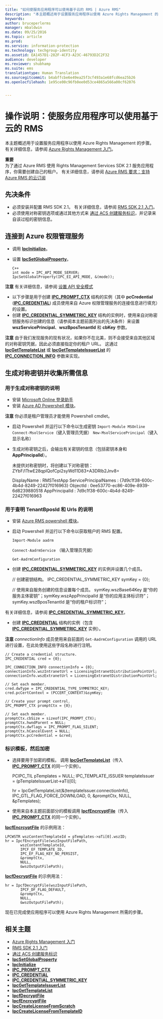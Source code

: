 ```yaml
---
title: "如何使服务应用程序可以使用基于云的 RMS | Azure RMS"
description: "本主题概述用于设置服务应用程序以使用 Azure Rights Management 的步骤。"
keywords: 
author: bruceperlerms
manager: mbaldwin
ms.date: 09/25/2016
ms.topic: article
ms.prod: 
ms.service: information-protection
ms.technology: techgroup-identity
ms.assetid: EA1457D1-282F-4CF3-A23C-46793D2C2F32
audience: developer
ms.reviewer: shubhamp
ms.suite: ems
translationtype: Human Translation
ms.sourcegitcommit: b4abffcbe6e49ea25f3cf493a1e68fcd6ea25b26
ms.openlocfilehash: 1e95ce00c96fb0ee0d53ce4865a566a00cf62076


---
```


# 操作说明：使服务应用程序可以使用基于云的 RMS

本主题概述用于设置服务应用程序以使用 Azure Rights Management 的步骤。 有关详细信息，请参阅 [Azure Rights Management 入门](https://technet.microsoft.com/library/jj585016.aspx)。

**重要**  
为了通过 Azure RMS 使用 Rights Management Services SDK 2.1 服务应用程序，你需要创建自己的租户。 有关详细信息，请参阅 [Azure RMS 要求：支持 Azure RMS 的云订阅](../get-started/requirements-subscriptions.md)

## 先决条件

-   必须安装并配置 RMS SDK 2.1。 有关详细信息，请参阅 [RMS SDK 2.1 入门](getting-started-with-ad-rms-2-0.md)。
-   必须使用对称密钥选项或通过其他方式来 [通过 ACS 创建服务标识](https://msdn.microsoft.com/en-us/library/gg185924.aspx)，并记录来自该过程的密钥信息。

## 连接到 Azure 权限管理服务

-   调用 [**IpcInitialize**](/information-protection/sdk/2.1/api/win/functions#msipc_ipcinitialize)。
-   设置 [**IpcSetGlobalProperty**](/information-protection/sdk/2.1/api/win/functions#msipc_ipcsetglobalproperty)。

        C++
        int mode = IPC_API_MODE_SERVER;
        IpcSetGlobalProperty(IPC_EI_API_MODE, &(mode));


  **注意**  有关详细信息，请参阅 [设置 API 安全模式](setting-the-api-security-mode-api-mode.md)

     
-   以下步骤是用于创建 [**IPC\_PROMPT\_CTX**](/information-protection/sdk/2.1/api/win/ipc_prompt_ctx#msipc_ipc_prompt_ctx) 结构的实例（其中 **pcCredential** ([**IPC\_CREDENTIAL**](/information-protection/sdk/2.1/api/win/ipc_credential#msipc_ipc_credential)) 成员使用来自 Azure 权限管理服务的连接信息进行填充）的设置。
-   创建 [**IPC\_CREDENTIAL\_SYMMETRIC\_KEY**](/information-protection/sdk/2.1/api/win/ipc_credential_symmetric_key#msipc_ipc_credential_symmetric_key) 结构的实例时，使用来自对称密钥服务标识创建的信息（请参阅本主题前面列出的先决条件）来设置 **wszServicePrincipal**、**wszBposTenantId** 和 **cbKey** 参数。

**注意** 由于我们发现服务的现有状况，如果你不在北美，则不会接受来自其他区域的对称密钥凭据，因此必须直接指定你的租户 URL。 这通过 [**IpcGetTemplateList**](/information-protection/sdk/2.1/api/win/functions#msipc_ipcgettemplatelist) 或 [**IpcGetTemplateIssuerList**](/information-protection/sdk/2.1/api/win/functions#msipc_ipcgettemplateissuerlist) 的 [**IPC\_CONNECTION\_INFO**](/information-protection/sdk/2.1/api/win/ipc_connection_info#msipc_ipc_connection_info) 参数来实现。

## 生成对称密钥并收集所需信息

### 用于生成对称密钥的说明

-   安装 [Microsoft Online 登录助手](http://go.microsoft.com/fwlink/p/?LinkID=286152)
-   安装 [Azure AD Powershell 模块](https://bposast.vo.msecnd.net/MSOPMW/8073.4/amd64/AdministrationConfig-en.msi)。

**注意**  你必须是租户管理员才能使用 Powershell cmdlet。

-   启动 Powershell 并运行以下命令以生成密钥         `Import-Module MSOnline`
            `Connect-MsolService`（键入管理员凭据）        `New-MsolServicePrincipal`（键入显示名称）
-   生成对称密钥之后，会输出有关密钥的信息（包括密钥本身和 **AppPrincipalId**）。


    未提供对称密钥时，将创建以下对称密钥：ZYbF/lTtwE28qplQofCpi2syWd11D83+A3DRlb2Jnv8=

    DisplayName : RMSTestApp ServicePrincipalNames : {7d9c1f38-600c-4b4d-8249-22427f016963} ObjectId : 0ee53770-ec86-409e-8939-6d8239880518 AppPrincipalId : 7d9c1f38-600c-4b4d-8249-22427f016963


### 用于查明 **TenantBposId** 和 **Urls** 的说明

-   安装 [Azure RMS powershell 模块](https://technet.microsoft.com/en-us/library/jj585012.aspx)。
-   启动 Powershell 并运行以下命令以获取租户的 RMS 配置。

    `Import-Module aadrm`

    `Connect-AadrmService` （输入管理员凭据）

    `Get-AadrmConfiguration`


-   创建 [**IPC\_CREDENTIAL\_SYMMETRIC\_KEY**](/information-protection/sdk/2.1/api/win/ipc_credential_symmetric_key#msipc_ipc_credential_symmetric_key) 的实例并设置几个成员。

    // 创建密钥结构。
    IPC_CREDENTIAL_SYMMETRIC_KEY symKey = {0};

    // 使用来自服务创建的信息设置每个成员。
    symKey.wszBase64Key 是“你的服务主体密钥”；symKey.wszAppPrincipalId 是“你的应用主体标识符”；symKey.wszBposTenantId 是“你的租户标识符”；


有关详细信息，请参阅 [**IPC\_CREDENTIAL\_SYMMETRIC\_KEY**](/information-protection/sdk/2.1/api/win/ipc_credential_symmetric_key#msipc_ipc_credential_symmetric_key)。

-   创建 [**IPC\_CREDENTIAL**](/information-protection/sdk/2.1/api/win/ipc_credential#msipc_ipc_credential) 结构的实例（包含 [**IPC\_CREDENTIAL\_SYMMETRIC\_KEY**](/information-protection/sdk/2.1/api/win/ipc_credential_symmetric_key#msipc_ipc_credential_symmetric_key) 实例）。

**注意**  *connectionInfo* 成员使用来自前面的 `Get-AadrmConfiguration` 调用的 URL 进行设置，在此处使用这些字段名称进行注明。

    // Create a credential structure.
    IPC_CREDENTIAL cred = {0};

    IPC_CONNECTION_INFO connectionInfo = {0};
    connectionInfo.wszIntranetUrl = LicensingIntranetDistributionPointUrl;
    connectionInfo.wszExtranetUrl = LicensingExtranetDistributionPointUrl;

    // Set each member.
    cred.dwType = IPC_CREDENTIAL_TYPE_SYMMETRIC_KEY;
    cred.pcCertContext = (PCCERT_CONTEXT)&symKey;

    // Create your prompt control.
    IPC_PROMPT_CTX promptCtx = {0};

    // Set each member.
    promptCtx.cbSize = sizeof(IPC_PROMPT_CTX);
    promptCtx.hwndParent = NULL;
    promptCtx.dwflags = IPC_PROMPT_FLAG_SILENT;
    promptCtx.hCancelEvent = NULL;
    promptCtx.pcCredential = &cred;

### 标识模板，然后加密

-   选择要用于加密的模板。
    调用 [**IpcGetTemplateList**](/information-protection/sdk/2.1/api/win/functions#msipc_ipcgettemplatelist)（传入 [**IPC\_PROMPT\_CTX**](/information-protection/sdk/2.1/api/win/ipc_prompt_ctx#msipc_ipc_prompt_ctx) 的同一个实例）。


    PCIPC_TIL pTemplates = NULL; IPC_TEMPLATE_ISSUER templateIssuer = (pTemplateIssuerList->aTi)[0];

    hr = IpcGetTemplateList(&(templateIssuer.connectionInfo),        IPC_GTL_FLAG_FORCE_DOWNLOAD,        0,        &promptCtx,        NULL,        &pTemplates);


-   使用来自本主题前面部分的模板调用 [**IpcfEncrcyptFile**](/information-protection/sdk/2.1/api/win/functions#msipc_ipcfencryptfile)（传入 [**IPC\_PROMPT\_CTX**](/information-protection/sdk/2.1/api/win/ipc_prompt_ctx#msipc_ipc_prompt_ctx) 的同一个实例）。

[**IpcfEncrcyptFile**](/information-protection/sdk/2.1/api/win/functions#msipc_ipcfencryptfile) 的示例用法：

    LPCWSTR wszContentTemplateId = pTemplates->aTi[0].wszID;
    hr = IpcfEncryptFile(wszInputFilePath,
           wszContentTemplateId,
           IPCF_EF_TEMPLATE_ID,
           IPC_EF_FLAG_KEY_NO_PERSIST,
           &promptCtx,
           NULL,
           &wszOutputFilePath);

[**IpcfDecryptFile**](/information-protection/sdk/2.1/api/win/functions#msipc_ipcfdecryptfile) 的示例用法：

    hr = IpcfDecryptFile(wszInputFilePath,
           IPCF_DF_FLAG_DEFAULT,
           &promptCtx,
           NULL,
           &wszOutputFilePath);

现在已完成使应用程序可以使用 Azure Rights Management 所需的步骤。

## 相关主题

* [Azure Rights Management 入门](https://technet.microsoft.com/en-us/library/jj585016.aspx)
* [RMS SDK 2.1 入门](getting-started-with-ad-rms-2-0.md)
* [通过 ACS 创建服务标识](https://msdn.microsoft.com/en-us/library/gg185924.aspx)
* [**IpcSetGlobalProperty**](/information-protection/sdk/2.1/api/win/functions#msipc_ipcsetglobalproperty)
* [**IpcInitialize**](/information-protection/sdk/2.1/api/win/functions#msipc_ipcinitialize)
* [**IPC\_PROMPT\_CTX**](/information-protection/sdk/2.1/api/win/ipc_prompt_ctx#msipc_ipc_prompt_ctx)
* [**IPC\_CREDENTIAL**](/information-protection/sdk/2.1/api/win/ipc_credential#msipc_ipc_credential)
* [**IPC\_CREDENTIAL\_SYMMETRIC\_KEY**](/information-protection/sdk/2.1/api/win/ipc_credential_symmetric_key#msipc_ipc_credential_symmetric_key)
* [**IpcGetTemplateIssuerList**](/information-protection/sdk/2.1/api/win/functions#msipc_ipcgettemplateissuerlist)
* [**IpcGetTemplateList**](/information-protection/sdk/2.1/api/win/functions#msipc_ipcgettemplatelist)
* [**IpcfDecryptFile**](/information-protection/sdk/2.1/api/win/functions#msipc_ipcfdecryptfile)
* [**IpcfEncrcyptFile**](/information-protection/sdk/2.1/api/win/functions#msipc_ipcfencryptfile)
* [**IpcCreateLicenseFromScratch**](/information-protection/sdk/2.1/api/win/functions#msipc_ipccreatelicensefromscratch)
* [**IpcCreateLicenseFromTemplateID**](/information-protection/sdk/2.1/api/win/functions#msipc_ipccreatelicensefromtemplateid)
 

 



<!--HONumber=Oct16_HO1-->


